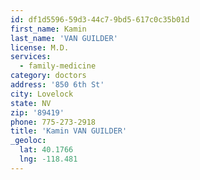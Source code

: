 ```yaml
---
id: df1d5596-59d3-44c7-9bd5-617c0c35b01d
first_name: Kamin
last_name: 'VAN GUILDER'
license: M.D.
services:
  - family-medicine
category: doctors
address: '850 6th St'
city: Lovelock
state: NV
zip: '89419'
phone: 775-273-2918
title: 'Kamin VAN GUILDER'
_geoloc:
  lat: 40.1766
  lng: -118.481
---
```

